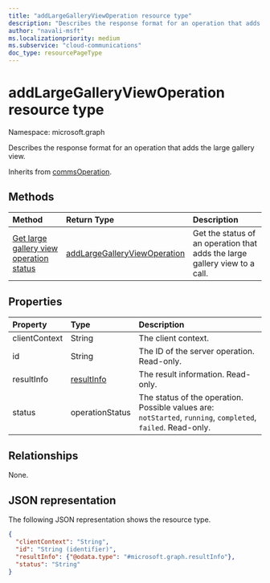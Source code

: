 ```yaml
--- 
title: "addLargeGalleryViewOperation resource type"
description: "Describes the response format for an operation that adds the large gallery view."
author: "navali-msft"
ms.localizationpriority: medium
ms.subservice: "cloud-communications"
doc_type: resourcePageType
---
```


# addLargeGalleryViewOperation resource type

Namespace: microsoft.graph

Describes the response format for an operation that adds the large gallery view.

Inherits from [commsOperation](commsoperation.md).

## Methods

| Method | Return Type | Description |
|:-|:-|:-|
| [Get large gallery view operation status](../api/addlargegalleryviewoperation-get.md) | [addLargeGalleryViewOperation](addlargegalleryviewoperation.md) | Get the status of an operation that adds the large gallery view to a call. |

## Properties

| Property      | Type                        | Description                                                                                                  |
|:--------------|:----------------------------|:-------------------------------------------------------------------------------------------------------------|
| clientContext | String                      | The client context.                                                                                          |
| id            | String                      | The ID of the server operation. Read-only.                                                                   |
| resultInfo    | [resultInfo](resultinfo.md) | The result information. Read-only.                                                                           |
| status        | operationStatus             | The status of the operation. Possible values are: `notStarted`, `running`, `completed`, `failed`. Read-only. |


## Relationships

None.

## JSON representation

The following JSON representation shows the resource type.

<!-- {
  "blockType": "resource",
  "optionalProperties": [

  ],
  "@odata.type": "microsoft.graph.addLargeGalleryViewOperation"
}-->
```json
{
  "clientContext": "String",
  "id": "String (identifier)",
  "resultInfo": {"@odata.type": "#microsoft.graph.resultInfo"},
  "status": "String"
}
```

<!-- uuid: 8fcb5dbc-d5aa-4681-8e31-b001d5168d79
2015-10-25 14:57:30 UTC -->
<!-- {
  "type": "#page.annotation",
  "description": "addLargeGalleryViewOperation resource",
  "keywords": "",
  "section": "documentation",
  "tocPath": ""
}-->
